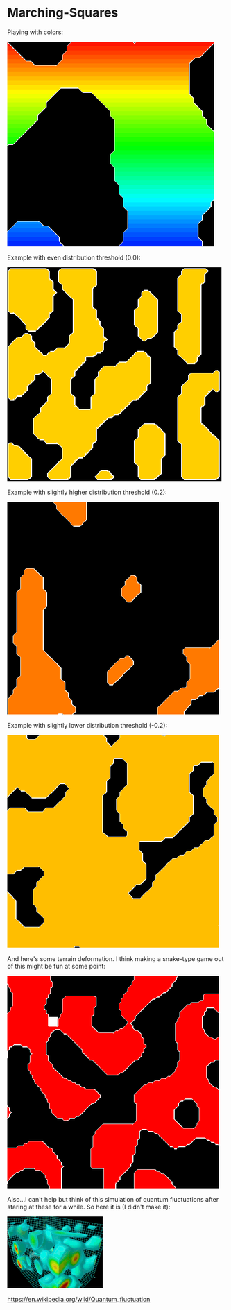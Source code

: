 # Marching-Squares

Playing with colors:

![](example_pretty.gif)

Example with even distribution threshold (0.0): 

![](example.gif)

Example with slightly higher distribution threshold (0.2):

![](example_thresh_higher.gif)

Example with slightly lower distribution threshold (-0.2):

![](example_thresh_lower.gif)

And here's some terrain deformation. I think making a snake-type game out of this might be fun at some point:

![](example_terrain_deformation.gif)

Also...I can't help but think of this simulation of quantum fluctuations after staring at these for a while. So here it is (I didn't make it):

![](quantum_fluctuations.gif)

https://en.wikipedia.org/wiki/Quantum_fluctuation
